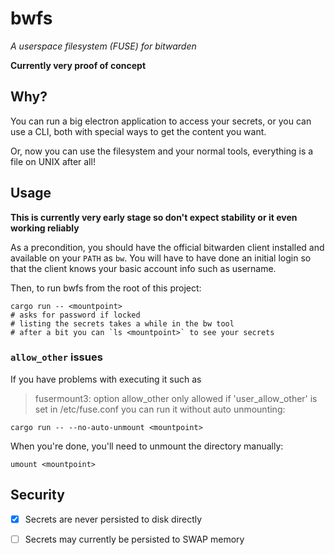 # bwfs

_A userspace filesystem (FUSE) for bitwarden_

**Currently very proof of concept**

## Why?

You can run a big electron application to access your secrets, or you can use a CLI, both with special ways to get the content you want.

Or, now you can use the filesystem and your normal tools, everything is a file on UNIX after all!

## Usage

**This is currently very early stage so don't expect stability or it even working reliably**

As a precondition, you should have the official bitwarden client installed and available on your `PATH` as `bw`.
You will have to have done an initial login so that the client knows your basic account info such as username.

Then, to run bwfs from the root of this project:

```
cargo run -- <mountpoint>
# asks for password if locked
# listing the secrets takes a while in the bw tool
# after a bit you can `ls <mountpoint>` to see your secrets
```

### `allow_other` issues

If you have problems with executing it such as
> fusermount3: option allow_other only allowed if 'user_allow_other' is set in /etc/fuse.conf
you can run it without auto unmounting:

```
cargo run -- --no-auto-unmount <mountpoint>
```

When you're done, you'll need to unmount the directory manually:

```
umount <mountpoint>
```

## Security

- [x] Secrets are never persisted to disk directly
- [ ] Secrets may currently be persisted to SWAP memory

